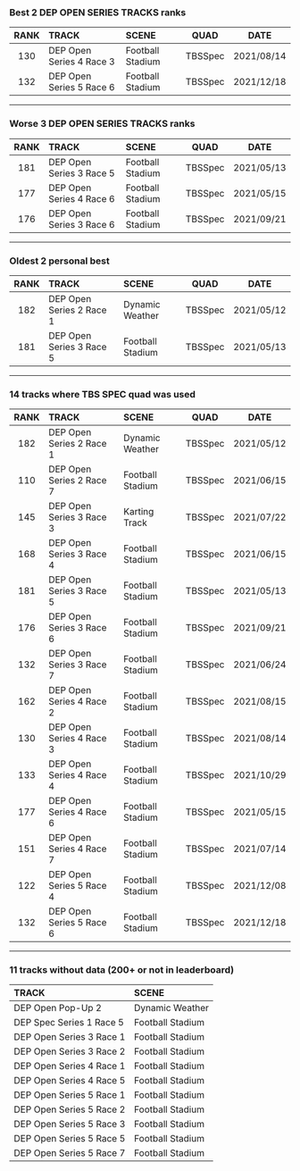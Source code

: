 ### Best 2 DEP OPEN SERIES TRACKS ranks
|RANK|TRACK|SCENE|QUAD|DATE|
|:---:|:---|:---|:---:|:---:|
|130|DEP Open Series 4 Race 3|Football Stadium|TBSSpec|2021/08/14|
|132|DEP Open Series 5 Race 6|Football Stadium|TBSSpec|2021/12/18|
---
### Worse 3 DEP OPEN SERIES TRACKS ranks
|RANK|TRACK|SCENE|QUAD|DATE|
|:---:|:---|:---|:---:|:---:|
|181|DEP Open Series 3 Race 5|Football Stadium|TBSSpec|2021/05/13|
|177|DEP Open Series 4 Race 6|Football Stadium|TBSSpec|2021/05/15|
|176|DEP Open Series 3 Race 6|Football Stadium|TBSSpec|2021/09/21|
---
### Oldest 2 personal best
|RANK|TRACK|SCENE|QUAD|DATE|
|:---:|:---|:---|:---:|:---:|
|182|DEP Open Series 2 Race 1|Dynamic Weather|TBSSpec|2021/05/12|
|181|DEP Open Series 3 Race 5|Football Stadium|TBSSpec|2021/05/13|
---
### 14 tracks where TBS SPEC quad was used
|RANK|TRACK|SCENE|QUAD|DATE|
|:---:|:---|:---|:---:|:---:|
|182|DEP Open Series 2 Race 1|Dynamic Weather|TBSSpec|2021/05/12|
|110|DEP Open Series 2 Race 7|Football Stadium|TBSSpec|2021/06/15|
|145|DEP Open Series 3 Race 3|Karting Track|TBSSpec|2021/07/22|
|168|DEP Open Series 3 Race 4|Football Stadium|TBSSpec|2021/06/15|
|181|DEP Open Series 3 Race 5|Football Stadium|TBSSpec|2021/05/13|
|176|DEP Open Series 3 Race 6|Football Stadium|TBSSpec|2021/09/21|
|132|DEP Open Series 3 Race 7|Football Stadium|TBSSpec|2021/06/24|
|162|DEP Open Series 4 Race 2|Football Stadium|TBSSpec|2021/08/15|
|130|DEP Open Series 4 Race 3|Football Stadium|TBSSpec|2021/08/14|
|133|DEP Open Series 4 Race 4|Football Stadium|TBSSpec|2021/10/29|
|177|DEP Open Series 4 Race 6|Football Stadium|TBSSpec|2021/05/15|
|151|DEP Open Series 4 Race 7|Football Stadium|TBSSpec|2021/07/14|
|122|DEP Open Series 5 Race 4|Football Stadium|TBSSpec|2021/12/08|
|132|DEP Open Series 5 Race 6|Football Stadium|TBSSpec|2021/12/18|
---
### 11 tracks without data (200+ or not in leaderboard)
|TRACK|SCENE|
|:---|:---|
|DEP Open Pop-Up 2|Dynamic Weather|
|DEP Spec Series 1 Race 5|Football Stadium|
|DEP Open Series 3 Race 1|Football Stadium|
|DEP Open Series 3 Race 2|Football Stadium|
|DEP Open Series 4 Race 1|Football Stadium|
|DEP Open Series 4 Race 5|Football Stadium|
|DEP Open Series 5 Race 1|Football Stadium|
|DEP Open Series 5 Race 2|Football Stadium|
|DEP Open Series 5 Race 3|Football Stadium|
|DEP Open Series 5 Race 5|Football Stadium|
|DEP Open Series 5 Race 7|Football Stadium|
